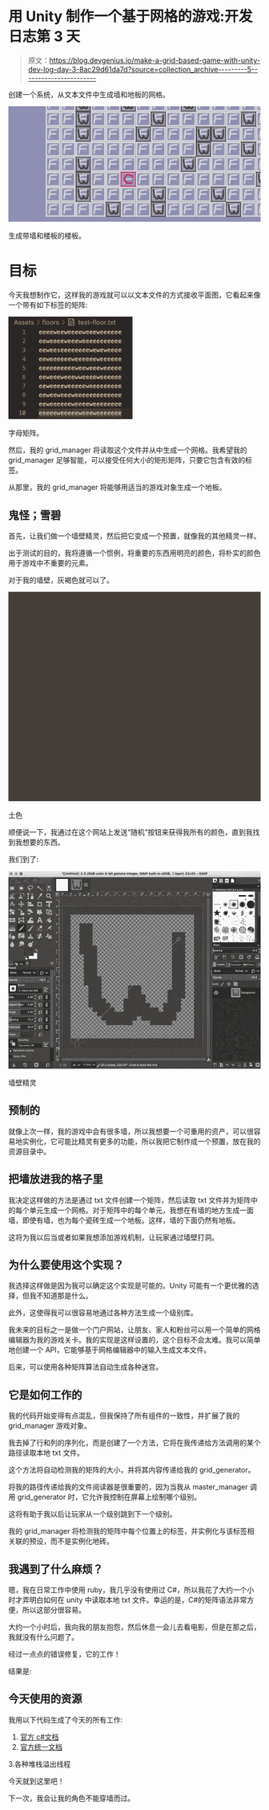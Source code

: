 # 用 Unity 制作一个基于网格的游戏:开发日志第 3 天

> 原文：<https://blog.devgenius.io/make-a-grid-based-game-with-unity-dev-log-day-3-8ac29d61da7d?source=collection_archive---------5----------------------->

创建一个系统，从文本文件中生成墙和地板的网格。

![](img/f6696cdb98b41f832f88ede195e6e2f5.png)

生成带墙和楼板的楼板。

# 目标

今天我想制作它，这样我的游戏就可以以文本文件的方式接收平面图，它看起来像一个带有如下标签的矩阵:

![](img/5ca188d4fd4a3af42bf55bbd201ca1a2.png)

字母矩阵。

然后，我的 grid_manager 将读取这个文件并从中生成一个网格。我希望我的 grid_manager 足够智能，可以接受任何大小的矩形矩阵，只要它包含有效的标签。

从那里，我的 grid_manager 将能够用适当的游戏对象生成一个地板。

## 鬼怪；雪碧

首先，让我们做一个墙壁精灵，然后把它变成一个预置，就像我的其他精灵一样。

出于测试的目的，我将遵循一个惯例，将重要的东西用明亮的颜色，将朴实的颜色用于游戏中不重要的元素。

对于我的墙壁，灰褐色就可以了。

![](img/bf3a7bc809485f62c20cd726dffa8779.png)

土色

顺便说一下，我通过在这个网站上发送“随机”按钮来获得我所有的颜色，直到我找到我想要的东西。

我们到了:

![](img/1c7638bd33b5c66d3cfc4d4ac347ef0e.png)

墙壁精灵

## 预制的

就像上次一样，我的游戏中会有很多墙，所以我想要一个可重用的资产，可以很容易地实例化，它可能比精灵有更多的功能，所以我把它制作成一个预置，放在我的资源目录中。

## 把墙放进我的格子里

我决定这样做的方法是通过 txt 文件创建一个矩阵，然后读取 txt 文件并为矩阵中的每个单元生成一个网格。对于矩阵中的每个单元，我想在有墙的地方生成一面墙，即使有墙，也为每个瓷砖生成一个地板。这样，墙的下面仍然有地板。

这将为我以后当或者如果我想添加游戏机制，让玩家通过墙壁打洞。

## 为什么要使用这个实现？

我选择这样做是因为我可以确定这个实现是可能的。Unity 可能有一个更优雅的选择，但我不知道那是什么。

此外，这使得我可以很容易地通过各种方法生成一个级别库。

我未来的目标之一是做一个门户网站，让朋友、家人和粉丝可以用一个简单的网格编辑器为我的游戏关卡。我的实现是这样设置的，这个目标不会太难。我可以简单地创建一个 API，它能够基于网格编辑器中的输入生成文本文件。

后来，可以使用各种矩阵算法自动生成各种迷宫。

## 它是如何工作的

我的代码开始变得有点混乱，但我保持了所有组件的一致性，并扩展了我的 grid_manager 游戏对象。

我去掉了行和列的序列化，而是创建了一个方法，它将在我传递给方法调用的某个路径读取本地 txt 文件。

这个方法将自动检测我的矩阵的大小，并将其内容传递给我的 grid_generator。

将我的路径传递给我的文件阅读器是很重要的，因为当我从 master_manager 调用 grid_generator 时，它允许我控制在屏幕上绘制哪个级别。

这将有助于我以后让玩家从一个级别跳到下一个级别。

我的 grid_manager 将检测我的矩阵中每个位置上的标签，并实例化与该标签相关联的预设，而不是实例化地砖。

## 我遇到了什么麻烦？

嗯，我在日常工作中使用 ruby，我几乎没有使用过 C#，所以我花了大约一个小时才弄明白如何在 unity 中读取本地 txt 文件。幸运的是，C#的矩阵语法非常方便，所以这部分很容易。

大约一个小时后，我向我的朋友抱怨，然后休息一会儿去看电影，但是在那之后，我就没有什么问题了。

经过一点点的错误修复，它的工作！

结果是:

## 今天使用的资源

我用以下代码生成了今天的所有工作:

1.  [官方 c#文档](https://docs.microsoft.com/en-us/dotnet/)
2.  [官方统一文档](https://docs.unity3d.com/Manual/ScriptingSection.html)

3.各种堆栈溢出线程

今天就到这里吧！

下一次，我会让我的角色不能穿墙而过。